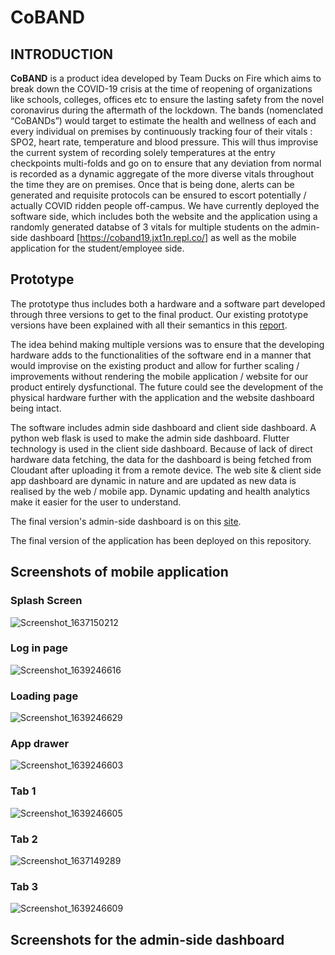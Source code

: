 # CoBAND

## INTRODUCTION


**CoBAND** is a product idea developed by Team Ducks on Fire which aims to break down the COVID-19 crisis at the time of reopening of organizations like schools, colleges, offices etc to ensure the lasting safety from the novel coronavirus during the aftermath of the lockdown. The bands (nomenclated “CoBANDs”) would target to estimate the health and wellness of each and every individual on premises by continuously tracking four of their vitals : SPO2, heart rate, temperature and blood pressure. This will thus improvise the current system of recording solely temperatures at the entry checkpoints multi-folds and go on to ensure that any deviation from normal is recorded as a dynamic aggregate of the more diverse vitals throughout the time they are on premises. Once that is being done, alerts can be generated and requisite protocols can be ensured to escort potentially / actually COVID ridden people off-campus. We have currently deployed the software side, which includes both the website and the application using a randomly generated databse of 3 vitals for multiple students on the admin-side dashboard [https://coband19.jxt1n.repl.co/] as well as the mobile application for the student/employee side.


## Prototype

The prototype thus includes both a hardware and a software part developed through three versions to get to the final product. Our existing prototype versions have been explained with all their semantics in this [report](https://docs.google.com/document/d/1xhUftrHGRukB2wiMmyU79MKb7XuntHSvzRcDs5I9J3w/edit?usp=sharing). 

The idea behind making multiple versions was to ensure that the developing hardware adds to the functionalities of the software end in a manner that would improvise on the existing product and allow for further scaling / improvements without rendering the mobile application / website for our product entirely dysfunctional. The future could see the development of the physical hardware further with the application and the website dashboard being intact.

The software includes admin side dashboard and client side dashboard. A python web flask is used to make the admin side dashboard. Flutter technology is used in the client side dashboard. Because of lack of direct hardware data fetching, the data for the dashboard is being fetched from Cloudant after uploading it from a remote device. The web site & client side app dashboard are dynamic in nature and are updated as new data is realised by the web / mobile app. Dynamic updating and health analytics make it easier for the user to understand. 

The final version's admin-side dashboard is on this [site](https://coband19.jxt1n.repl.co/).

The final version of the application has been deployed on this repository.

## Screenshots of mobile application

### Splash Screen
![Screenshot_1637150212](https://user-images.githubusercontent.com/72869428/145687374-c51aaf65-4122-43c0-b95d-8fd2c0e9e499.png)
### Log in page 
![Screenshot_1639246616](https://user-images.githubusercontent.com/72869428/145687395-e030ee9c-5318-4abb-9f54-59764750f54a.png)
### Loading page
![Screenshot_1639246629](https://user-images.githubusercontent.com/72869428/145687516-ba3ad009-3cf9-4bc4-a8aa-08b1568ba161.png)
### App drawer
![Screenshot_1639246603](https://user-images.githubusercontent.com/72869428/145687491-17fb7808-d4b3-420b-ae75-84f858d1b568.png)
###  Tab 1
![Screenshot_1639246605](https://user-images.githubusercontent.com/72869428/145687413-564e7e6f-ef38-473f-8007-65721d99fec7.png)
###  Tab 2
![Screenshot_1637149289](https://user-images.githubusercontent.com/72869428/145687427-61663ba0-c4de-49ea-bda3-33bfe0adeabf.png)
###  Tab 3
![Screenshot_1639246609](https://user-images.githubusercontent.com/72869428/145687436-5d95a1a6-7e15-437c-b4c8-5b6d5c420d50.png)


## Screenshots for the admin-side dashboard

